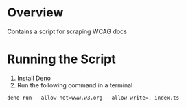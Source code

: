 # Overview

Contains a script for scraping WCAG docs

# Running the Script

1. [Install Deno](https://deno.land/#installation)
2. Run the following command in a terminal

```console
deno run --allow-net=www.w3.org --allow-write=. index.ts
```

